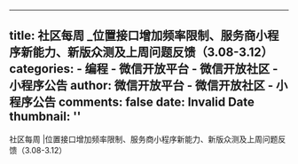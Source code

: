 
---
title: 社区每周 _位置接口增加频率限制、服务商小程序新能力、新版众测及上周问题反馈（3.08-3.12）
categories: 
    - 编程
    - 微信开放平台 - 微信开放社区 - 小程序公告
author: 微信开放平台 - 微信开放社区 - 小程序公告
comments: false
date: Invalid Date
thumbnail: ''
---

<div>   
社区每周 |位置接口增加频率限制、服务商小程序新能力、新版众测及上周问题反馈（3.08-3.12）  
</div>
            